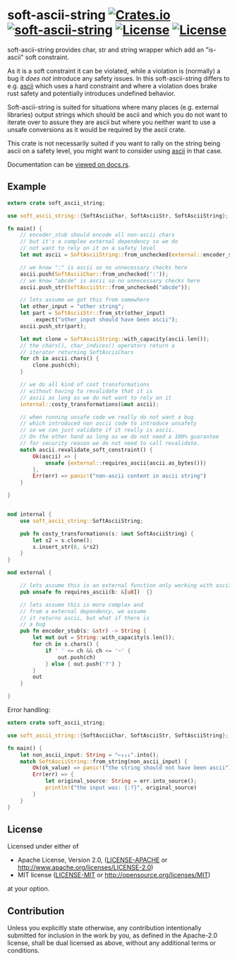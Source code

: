 soft-ascii-string [![Crates.io](https://img.shields.io/crates/v/soft-ascii-string.svg)](https://crates.io/crates/soft-ascii-string) [![soft-ascii-string](https://docs.rs/soft-ascii-string/badge.svg)](https://docs.rs/soft-ascii-string) [![License](https://img.shields.io/badge/License-MIT-blue.svg)](https://opensource.org/licenses/MIT) [![License](https://img.shields.io/badge/License-Apache%202.0-blue.svg)](https://opensource.org/licenses/Apache-2.0)
=============

soft-ascii-string provides char, str and string wrapper which
add an "is-ascii" soft constraint.

As it is a soft constraint it can be violated, while a violation
is (normally) a bug it _does not_ introduce any safety issues.
In this soft-ascii-string differs to e.g. [ascii](https://crates.io/crates/ascii)
which uses a hard constraint and where a violation does brake
rust safety and potentially introduces undefined behavior.

Soft-ascii-string is suited for situations where many places
(e.g. external libraries) output strings which should be
ascii and which you do not want to iterate over to assure
they are ascii but where you neither want to use a unsafe
conversions as it would be required by the ascii crate.

This crate is not necessarily suited if you want to rally on the string
being ascii on a safety level, you might want to consider using
[ascii](https://crates.io/crates/ascii) in that case.

Documentation can be [viewed on docs.rs](https://docs.rs/soft-ascii-string).

Example
-------

```rust
extern crate soft_ascii_string;

use soft_ascii_string::{SoftAsciiChar, SoftAsciiStr, SoftAsciiString};

fn main() {
    // encoder_stub should encode all non-ascii chars
    // but it's a complex external dependency so we do
    // not want to rely on it on a safety level
    let mut ascii = SoftAsciiString::from_unchecked(external::encoder_stub("magic↓"));

    // we know ":" is ascii so no unnecessary checks here
    ascii.push(SoftAsciiChar::from_unchecked(':'));
    // we know "abcde" is ascii so no unnecessary checks here
    ascii.push_str(SoftAsciiStr::from_unchecked("abcde"));

    // lets assume we got this from somewhere
    let other_input = "other string";
    let part = SoftAsciiStr::from_str(other_input)
        .expect("other_input should have been ascii");
    ascii.push_str(part);

    let mut clone = SoftAsciiString::with_capacity(ascii.len());
    // the chars(), char_indices() operators return a
    // iterator returning SoftAsciiChars
    for ch in ascii.chars() {
        clone.push(ch);
    }

    // we do all kind of cost transformations
    // without having to revalidate that it is
    // ascii as long as we do not want to rely on it
    internal::costy_transformations(&mut ascii);

    // when running unsafe code we really do not want a bug
    // which introduced non ascii code to introduce unsafety
    // so we can just validate if it really is ascii.
    // On the other hand as long as we do not need a 100% guarantee
    // for security reason we do not need to call revalidate.
    match ascii.revalidate_soft_constraint() {
        Ok(ascii) => {
            unsafe {external::requires_ascii(ascii.as_bytes())}
        },
        Err(err) => panic!("non-ascii content in ascii string")
    }

}


mod internal {
    use soft_ascii_string::SoftAsciiString;

    pub fn costy_transformations(s: &mut SoftAsciiString) {
        let s2 = s.clone();
        s.insert_str(0, &*s2)
    }
}

mod external {

    // lets assume this is an external function only working with ascii
    pub unsafe fn requires_ascii(b: &[u8])  {}

    // lets assume this is more complex and
    // from a external dependency, we assume
    // it returns ascii, but what if there is
    // a bug
    pub fn encoder_stub(s: &str) -> String {
        let mut out = String::with_capacity(s.len());
        for ch in s.chars() {
            if ' ' <= ch && ch <= '~' {
                out.push(ch)
            } else { out.push('?') }
        }
        out
    }

}
```

Error handling:

```rust
extern crate soft_ascii_string;

use soft_ascii_string::{SoftAsciiChar, SoftAsciiStr, SoftAsciiString};

fn main() {
    let non_ascii_input: String = "←↓↓↓".into();
    match SoftAsciiString::from_string(non_ascii_input) {
        Ok(ok_value) => panic!("the string should not have been ascii"),
        Err(err) => {
            let original_source: String = err.into_source();
            println!("the input was: {:?}", original_source)
        }
    }
}
```

License
-------

Licensed under either of

- Apache License, Version 2.0, ([LICENSE-APACHE](LICENSE-APACHE) or http://www.apache.org/licenses/LICENSE-2.0)
- MIT license ([LICENSE-MIT](LICENSE-MIT) or http://opensource.org/licenses/MIT)

at your option.

Contribution
------------

Unless you explicitly state otherwise, any contribution intentionally submitted
for inclusion in the work by you, as defined in the Apache-2.0 license, shall be dual licensed as above, without any
additional terms or conditions.
